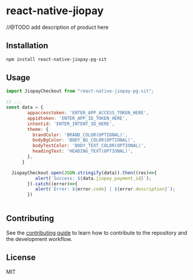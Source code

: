 # react-native-jiopay

//@TODO add description of product here

## Installation

```sh
npm install react-native-jiopay-pg-sit
```

## Usage

```js
import JiopayCheckout from "react-native-jiopay-pg-sit";

// ...
const data = {
        appaccesstoken: 'ENTER_APP_ACCESS_TOKEN_HERE',
        appidtoken: 'ENTER_APP_ID_TOKEN_HERE',
        intentid: 'ENTER_INTENT_ID_HERE',
        theme: {
          brandColor: 'BRAND_COLOR(OPTIONAL)',
          bodyBgColor: 'BODY_BG_COLOR(OPTIONAL)',
          bodyTextColor: 'BODY_TEXT_COLOR(OPTIONAL)',
          headingText: 'HEADING_TEXT(OPTIONAL)',
        },
      }

  JiopayCheckout.open(JSON.stringify(data)).then((res)=>{
           alert(`Success: ${data.jiopay_payment_id}`);
        }).catch((error)=>{
           alert(`Error: ${error.code} | ${error.description}`);
        })
        
```

## Contributing

See the [contributing guide](CONTRIBUTING.md) to learn how to contribute to the repository and the development workflow.

## License

MIT
